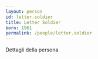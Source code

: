 ```yaml
---
layout: person
id: letter.soldier
title: Letter Soldier
born: 1961
permalink: /people/letter.soldier
---
```


Dettagli della persona 